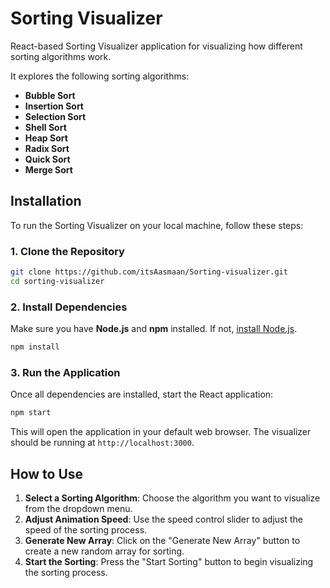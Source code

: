 # Sorting Visualizer

React-based Sorting Visualizer application for visualizing how different sorting algorithms work.

It explores the following sorting algorithms:

- **Bubble Sort**
- **Insertion Sort**
- **Selection Sort**
- **Shell Sort**
- **Heap Sort**
- **Radix Sort**
- **Quick Sort**
- **Merge Sort**

## Installation
To run the Sorting Visualizer on your local machine, follow these steps:

### 1. Clone the Repository

```bash
git clone https://github.com/itsAasmaan/Sorting-visualizer.git
cd sorting-visualizer
```

### 2. Install Dependencies

Make sure you have **Node.js** and **npm** installed. If not, [install Node.js](https://nodejs.org/).

```bash
npm install
```

### 3. Run the Application
Once all dependencies are installed, start the React application:

```bash
npm start
```

This will open the application in your default web browser. The visualizer should be running at `http://localhost:3000`.

## How to Use

1. **Select a Sorting Algorithm**: Choose the algorithm you want to visualize from the dropdown menu.
2. **Adjust Animation Speed**: Use the speed control slider to adjust the speed of the sorting process.
3. **Generate New Array**: Click on the "Generate New Array" button to create a new random array for sorting.
4. **Start the Sorting**: Press the "Start Sorting" button to begin visualizing the sorting process.
